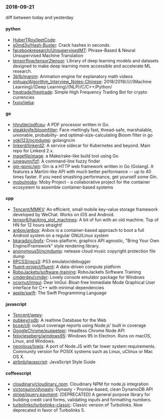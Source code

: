 ### 2018-09-21
diff between today and yesterday

#### python
* [HuberTRoy/leetCode](https://github.com/HuberTRoy/leetCode): 
* [s0md3v/Hash-Buster](https://github.com/s0md3v/Hash-Buster): Crack hashes in seconds.
* [facebookresearch/UnsupervisedMT](https://github.com/facebookresearch/UnsupervisedMT): Phrase-Based & Neural Unsupervised Machine Translation
* [tensorflow/tensor2tensor](https://github.com/tensorflow/tensor2tensor): Library of deep learning models and datasets designed to make deep learning more accessible and accelerate ML research.
* [3b1b/manim](https://github.com/3b1b/manim): Animation engine for explanatory math videos
* [imhuay/Algorithm_Interview_Notes-Chinese](https://github.com/imhuay/Algorithm_Interview_Notes-Chinese): 2018/2019/////(Machine Learning)/(Deep Learning)/(NLP)/C/C++/Python/
* [freqtrade/freqtrade](https://github.com/freqtrade/freqtrade): Simple High Frequency Trading Bot for crypto currencies
* [fxsjy/jieba](https://github.com/fxsjy/jieba): 

#### go
* [hhrutter/pdfcpu](https://github.com/hhrutter/pdfcpu): A PDF processor written in Go.
* [steakknife/bloomfilter](https://github.com/steakknife/bloomfilter): Face-meltingly fast, thread-safe, marshalable, unionable, probability- and optimal-size-calculating Bloom filter in go
* [yoki123/ncmdump](https://github.com/yoki123/ncmdump): golangncm
* [linkerd/linkerd2](https://github.com/linkerd/linkerd2): A service sidecar for Kubernetes and beyond. Main repo for Linkerd 2.x.
* [magefile/mage](https://github.com/magefile/mage): a Make/rake-like build tool using Go
* [junegunn/fzf](https://github.com/junegunn/fzf):  A command-line fuzzy finder
* [gin-gonic/gin](https://github.com/gin-gonic/gin): Gin is a HTTP web framework written in Go (Golang). It features a Martini-like API with much better performance -- up to 40 times faster. If you need smashing performance, get yourself some Gin.
* [moby/moby](https://github.com/moby/moby): Moby Project - a collaborative project for the container ecosystem to assemble container-based systems

#### cpp
* [Tencent/MMKV](https://github.com/Tencent/MMKV): An efficient, small mobile key-value storage framework developed by WeChat. Works on iOS and Android.
* [tensor8/hacking_slot_machines](https://github.com/tensor8/hacking_slot_machines): A bit of fun with an old machine. Top of HN for 12 hours straight!
* [anbox/anbox](https://github.com/anbox/anbox): Anbox is a container-based approach to boot a full Android system on a regular GNU/Linux system
* [bkaradzic/bgfx](https://github.com/bkaradzic/bgfx): Cross-platform, graphics API agnostic, "Bring Your Own Engine/Framework" style rendering library.
* [anonymous5l/ncmdump](https://github.com/anonymous5l/ncmdump): netease cloud music copyright protection file dump
* [RPCS3/rpcs3](https://github.com/RPCS3/rpcs3): PS3 emulator/debugger
* [fluent-project/fluent](https://github.com/fluent-project/fluent): A data-driven compute platform
* [RoboJackets/software-training](https://github.com/RoboJackets/software-training): RoboJackets Software Training
* [cmderdev/cmder](https://github.com/cmderdev/cmder): Lovely console emulator package for Windows
* [ocornut/imgui](https://github.com/ocornut/imgui): Dear ImGui: Bloat-free Immediate Mode Graphical User interface for C++ with minimal dependencies
* [apple/swift](https://github.com/apple/swift): The Swift Programming Language

#### javascript
* [Tencent/wepy](https://github.com/Tencent/wepy): 
* [pubkey/rxdb](https://github.com/pubkey/rxdb):   A realtime Database for the Web
* [bcoe/c8](https://github.com/bcoe/c8): output coverage reports using Node.js' built in coverage
* [GoogleChrome/puppeteer](https://github.com/GoogleChrome/puppeteer): Headless Chrome Node API
* [felixrieseberg/windows95](https://github.com/felixrieseberg/windows95):  Windows 95 in Electron. Runs on macOS, Linux, and Windows.
* [neonious/lowjs](https://github.com/neonious/lowjs): A port of Node.JS with far lower system requirements. Community version for POSIX systems such as Linux, uClinux or Mac OS X.
* [airbnb/javascript](https://github.com/airbnb/javascript): JavaScript Style Guide

#### coffeescript
* [cloudinary/cloudinary_npm](https://github.com/cloudinary/cloudinary_npm): Cloudinary NPM for node.js integration
* [victorquinn/dynasty](https://github.com/victorquinn/dynasty): Dynasty - Promise-based, clean DynamoDB API
* [stripe/jquery.payment](https://github.com/stripe/jquery.payment): [DEPRECATED] A general purpose library for building credit card forms, validating inputs and formatting numbers.
* [turbolinks/turbolinks-classic](https://github.com/turbolinks/turbolinks-classic): Classic version of Turbolinks. Now deprecated in favor of Turbolinks 5.

